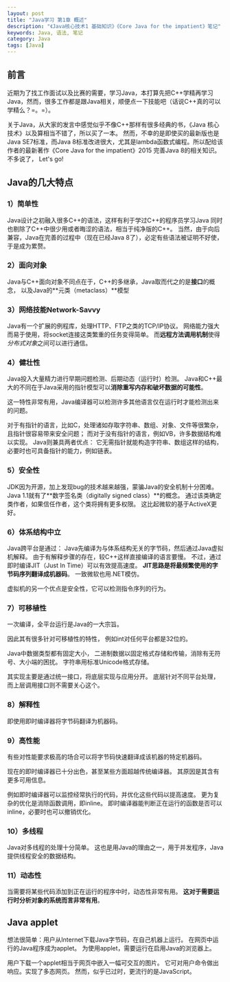 ```yaml
---
layout: post
title: "Java学习 第1章 概述"
description: "《Java核心技术1 基础知识》《Core Java for the impatient》笔记"
keywords: Java, 语法, 笔记
category: Java
tags: [Java]
---
```


## 前言
近期为了找工作面试以及比赛的需要，学习Java，本打算先把C++学精再学习Java，然而，很多工作都是跟Java相关，顺便点一下技能吧（话说C++真的可以学精么？=。=）。

关于Java，从大家的发言中感觉似乎不像C++那样有很多经典的书，《Java 核心技术》以及算相当不错了，所以买了一本。
然而，不幸的是即使买的最新版也是Java SE7标准，而Java 8标准改进很大，尤其是lambda函数式编程。所以配给该作者的最新著作《Core Java for the impatient》2015 完善Java 8的相关知识。不多说了， Let's go!

## Java的几大特点
### 1）简单性
Java设计之初融入很多C++的语法，这样有利于学过C++的程序员学习Java
同时也剔除了C++中很少用或者晦涩的语法，相当于纯净版的C++。
当然，由于向后兼容，Java在完善的过程中（现在已经Java 8了），必定有些语法被证明不好使，于是成为累赘。

### 2）面向对象
Java与C++面向对象不同点在于，C++的多继承，Java取而代之的是**接口**的概念，
以及Java的**元类（metaclass）**模型

### 3）网络技能Network-Savvy
Java有一个扩展的例程库，处理HTTP、FTP之类的TCP/IP协议。
网络能力强大而易于使用，将socket连接这类繁重的任务变得简单。
而**远程方法调用机制**使得*分布式对象*之间可以进行通信。

### 4）健壮性
Java投入大量精力进行早期问题检测、后期动态（运行时）检测。
Java和C++最大的不同在于Java采用的指针模型可以**消除重写内存和破坏数据的可能性**。

这一特性非常有用，Java编译器可以检测许多其他语言仅在运行时才能检测出来的问题。


对于有指针的语言，比如C，处理诸如存取字符串、数组、对象、文件等很繁杂，且指针很容易带来安全问题；
而对于没有指针的语言，例如VB，许多数据结构难以实现。
Java则兼具两者优点：
它无需指针就能构造字符串、数组这样的结构，必要时也可具备指针的能力，例如链表。

### 5）安全性
JDK因为开源，加上发现bug的技术越来越强，蒙骗Java的安全机制十分困难。
Java 1.1就有了**数字签名类（digitally signed class）**的概念。
通过该类确定类作者，如果信任作者，这个类将拥有更多权限。
这比起微软的基于ActiveX更好。

### 6）体系结构中立
Java跨平台是通过：
Java先编译为与体系结构无关的字节码，然后通过Java虚拟机解释。
由于有解释步骤的存在，较C++这样直接编译的语言要慢。
不过，通过即时编译JIT（Just In Time）可以有效提高速度。
**JIT思路是将最频繁使用的字节码序列翻译成机器码**。
一致微软也用.NET模仿。

虚拟机的另一个优点是安全性，它可以检测指令序列的行为。

### 7）可移植性
一次编译，全平台运行是Java的一大宗旨。

因此其有很多针对可移植性的特性，
例如int对任何平台都是32位的。

Java中数据类型都有固定大小，
二进制数据以固定格式存储和传输，消除有无符号、大小端的困扰。
字符串用标准Unicode格式存储。

其实现主要是通过统一接口，将底层实现与应用分开。
底层针对不同平台处理，而上层调用接口则不需要关心这个。

### 8）解释性
即使用即时编译器将字节码翻译为机器码。

### 9）高性能
有些对性能要求极高的场合可以将字节码快速翻译成该机器的特定机器码。

现在的即时编译器已十分出色，甚至某些方面超越传统编译器。
其原因是其含有更多可用信息。

例如即时编译器可以监控经常执行的代码，并优化这些代码以提高速度。
更为复杂的优化是消除函数调用，即inline。
即时编译器能判断正在运行的函数是否可以inline，必要时也可以撤销优化。

### 10）多线程
Java对多线程的处理十分简单。
这也是用Java的理由之一，用于并发程序，Java提供线程安全的数据结构。

### 11）动态性
当需要将某些代码添加到正在运行的程序中时，动态性非常有用。
**这对于需要运行时分析对象的系统而言非常有用**。

## Java applet
想法很简单：用户从Internet下载Java字节码，在自己机器上运行。
在网页中运行的Java程序成为applet。
为使用applet，需要运行在启用Java的浏览器上。

用户下载一个applet相当于网页中嵌入一幅可交互的图片。
它可对用户命令做出响应。实现了多态网页。
然而，似乎已过时，更流行的是JavaScript。
